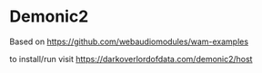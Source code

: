 # Demonic2

Based on https://github.com/webaudiomodules/wam-examples


to install/run visit https://darkoverlordofdata.com/demonic2/host


